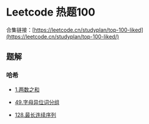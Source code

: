 # Leetcode 热题100

合集链接：[https://leetcode.cn/studyplan/top-100-liked](https://leetcode.cn/studyplan/top-100-liked/)

## 题解

### 哈希

+ [1.两数之和](../../easy/1.两数之和.md)

+ [49.字母异位词分组](../../moderate/49.%20字母异位词分组.md)

+ [128.最长连续序列](../../moderate/128.最长连续序列.md)